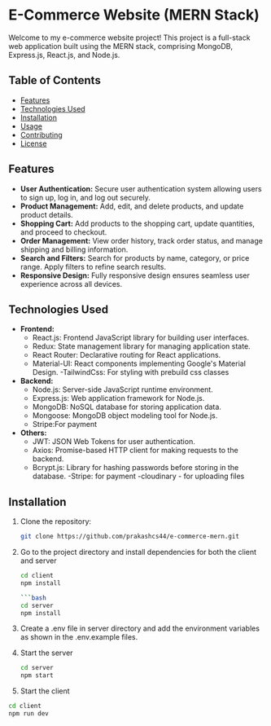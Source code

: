 # E-Commerce Website (MERN Stack)

Welcome to my e-commerce website project! This project is a full-stack web application built using the MERN stack, comprising MongoDB, Express.js, React.js, and Node.js. 

## Table of Contents

- [Features](#features)
- [Technologies Used](#technologies-used)
- [Installation](#installation)
- [Usage](#usage)
- [Contributing](#contributing)
- [License](#license)

## Features

- **User Authentication:** Secure user authentication system allowing users to sign up, log in, and log out securely.
- **Product Management:** Add, edit, and delete products, and update product details.
- **Shopping Cart:** Add products to the shopping cart, update quantities, and proceed to checkout.
- **Order Management:** View order history, track order status, and manage shipping and billing information.
- **Search and Filters:** Search for products by name, category, or price range. Apply filters to refine search results.
- **Responsive Design:** Fully responsive design ensures seamless user experience across all devices.

## Technologies Used

- **Frontend:**
  - React.js: Frontend JavaScript library for building user interfaces.
  - Redux: State management library for managing application state.
  - React Router: Declarative routing for React applications.
  - Material-UI: React components implementing Google's Material Design.
  -TailwindCss: For styling with prebuild css classes
- **Backend:**
  - Node.js: Server-side JavaScript runtime environment.
  - Express.js: Web application framework for Node.js.
  - MongoDB: NoSQL database for storing application data.
  - Mongoose: MongoDB object modeling tool for Node.js.
  - Stripe:For payment
- **Others:**
  - JWT: JSON Web Tokens for user authentication.
  - Axios: Promise-based HTTP client for making requests to the backend.
  - Bcrypt.js: Library for hashing passwords before storing in the database.
  -Stripe: for payment
  -cloudinary - for uploading files

## Installation

1. Clone the repository:

   ```bash
   git clone https://github.com/prakashcs44/e-commerce-mern.git

2. Go to the project directory and install dependencies for both the client and server

   ```bash
   cd client
   npm install

   ```bash
   cd server
   npm install

3. Create a .env file in server directory and add the environment variables as shown in the .env.example files.

4. Start the server

   ```bash
   cd server
   npm start


 5. Start the client

   ```bash
   cd client
   npm run dev
 

 

